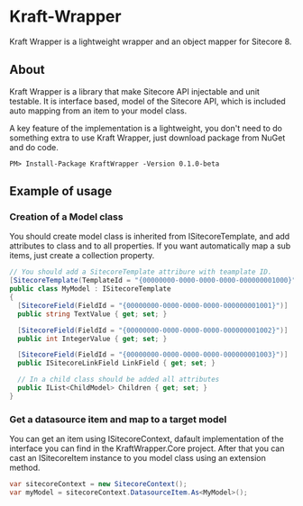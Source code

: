 # Kraft-Wrapper
Kraft Wrapper is a lightweight wrapper and an object mapper for Sitecore 8.

## About
Kraft Wrapper is a library that make Sitecore API injectable and unit testable. 
It is interface based, model of the Sitecore API, which is included auto mapping from an item to your model class.

A key feature of the implementation is a lightweight, you don't need to do something extra to use Kraft Wrapper, 
just download package from NuGet and do code.

```NuGet
PM> Install-Package KraftWrapper -Version 0.1.0-beta
```

## Example of usage
### Creation of a Model class
You should create model class is inherited from ISitecoreTemplate, and add attributes to class and to all properties.
If you want automatically map a sub items, just create a collection property. 
```c#
// You should add a SitecoreTemplate attribure with teamplate ID.
[SitecoreTemplate(TemplateId = "{00000000-0000-0000-0000-000000001000}")]
public class MyModel : ISitecoreTemplate
{
  [SitecoreField(FieldId = "{00000000-0000-0000-0000-000000001001}")]
  public string TextValue { get; set; }

  [SitecoreField(FieldId = "{00000000-0000-0000-0000-000000001002}")]
  public int IntegerValue { get; set; }

  [SitecoreField(FieldId = "{00000000-0000-0000-0000-000000001003}")]
  public ISitecoreLinkField LinkField { get; set; }

  // In a child class should be added all attributes   
  public IList<ChildModel> Children { get; set; }
}
```
### Get a datasource item and map to a target model
You can get an item using ISitecoreContext, dafault implementation of the interface you can find in the KraftWrapper.Core project.
After that you can cast an ISitecoreItem instance to you model class using an extension method. 
```c#
var sitecoreContext = new SitecoreContext();
var myModel = sitecoreContext.DatasourceItem.As<MyModel>();
```
